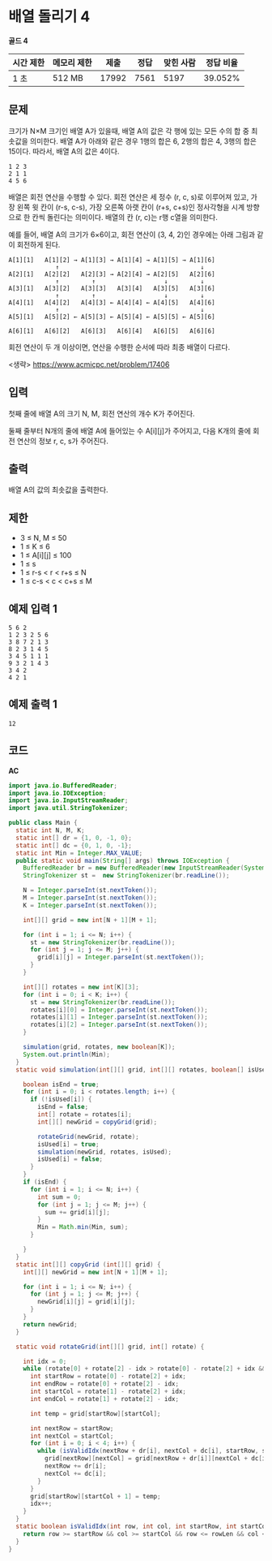# 배열 돌리기 4

**골드 4**

|시간 제한	|메모리 제한	|제출|	정답	|맞힌 사람	|정답 비율|
|---|---|---|---|---|---|
|1 초|	512 MB	|17992|	7561|	5197	|39.052%|

## 문제 

크기가 N×M 크기인 배열 A가 있을때, 배열 A의 값은 각 행에 있는 모든 수의 합 중 최솟값을 의미한다. 배열 A가 아래와 같은 경우 1행의 합은 6, 2행의 합은 4, 3행의 합은 15이다. 따라서, 배열 A의 값은 4이다.

```
1 2 3
2 1 1
4 5 6
```

배열은 회전 연산을 수행할 수 있다. 회전 연산은 세 정수 (r, c, s)로 이루어져 있고, 가장 왼쪽 윗 칸이 (r-s, c-s), 가장 오른쪽 아랫 칸이 (r+s, c+s)인 정사각형을 시계 방향으로 한 칸씩 돌린다는 의미이다. 배열의 칸 (r, c)는 r행 c열을 의미한다.

예를 들어, 배열 A의 크기가 6×6이고, 회전 연산이 (3, 4, 2)인 경우에는 아래 그림과 같이 회전하게 된다.

```
A[1][1]   A[1][2] → A[1][3] → A[1][4] → A[1][5] → A[1][6]
             ↑                                       ↓
A[2][1]   A[2][2]   A[2][3] → A[2][4] → A[2][5]   A[2][6]
             ↑         ↑                   ↓         ↓
A[3][1]   A[3][2]   A[3][3]   A[3][4]   A[3][5]   A[3][6]
             ↑         ↑                   ↓         ↓
A[4][1]   A[4][2]   A[4][3] ← A[4][4] ← A[4][5]   A[4][6]
             ↑                                       ↓
A[5][1]   A[5][2] ← A[5][3] ← A[5][4] ← A[5][5] ← A[5][6]

A[6][1]   A[6][2]   A[6][3]   A[6][4]   A[6][5]   A[6][6]
```

회전 연산이 두 개 이상이면, 연산을 수행한 순서에 따라 최종 배열이 다르다.

<생략>
https://www.acmicpc.net/problem/17406

## 입력 

첫째 줄에 배열 A의 크기 N, M, 회전 연산의 개수 K가 주어진다.

둘째 줄부터 N개의 줄에 배열 A에 들어있는 수 A[i][j]가 주어지고, 다음 K개의 줄에 회전 연산의 정보 r, c, s가 주어진다.

## 출력 

배열 A의 값의 최솟값을 출력한다.

## 제한 

- 3 ≤ N, M ≤ 50
- 1 ≤ K ≤ 6
- 1 ≤ A[i][j] ≤ 100
- 1 ≤ s
- 1 ≤ r-s < r < r+s ≤ N
- 1 ≤ c-s < c < c+s ≤ M

## 예제 입력 1

```
5 6 2
1 2 3 2 5 6
3 8 7 2 1 3
8 2 3 1 4 5
3 4 5 1 1 1
9 3 2 1 4 3
3 4 2
4 2 1
```

## 예제 출력 1

```
12
```

## 코드 

**AC**

```java
import java.io.BufferedReader;
import java.io.IOException;
import java.io.InputStreamReader;
import java.util.StringTokenizer;

public class Main {
  static int N, M, K;
  static int[] dr = {1, 0, -1, 0};
  static int[] dc = {0, 1, 0, -1};
  static int Min = Integer.MAX_VALUE;
  public static void main(String[] args) throws IOException {
    BufferedReader br = new BufferedReader(new InputStreamReader(System.in));
    StringTokenizer st =  new StringTokenizer(br.readLine());

    N = Integer.parseInt(st.nextToken());
    M = Integer.parseInt(st.nextToken());
    K = Integer.parseInt(st.nextToken());

    int[][] grid = new int[N + 1][M + 1];

    for (int i = 1; i <= N; i++) {
      st = new StringTokenizer(br.readLine());
      for (int j = 1; j <= M; j++) {
        grid[i][j] = Integer.parseInt(st.nextToken());
      }
    }

    int[][] rotates = new int[K][3];
    for (int i = 0; i < K; i++) {
      st = new StringTokenizer(br.readLine());
      rotates[i][0] = Integer.parseInt(st.nextToken());
      rotates[i][1] = Integer.parseInt(st.nextToken());
      rotates[i][2] = Integer.parseInt(st.nextToken());
    }

    simulation(grid, rotates, new boolean[K]);
    System.out.println(Min);
  }
  static void simulation(int[][] grid, int[][] rotates, boolean[] isUsed) {

    boolean isEnd = true;
    for (int i = 0; i < rotates.length; i++) {
      if (!isUsed[i]) {
        isEnd = false;
        int[] rotate = rotates[i];
        int[][] newGrid = copyGrid(grid);

        rotateGrid(newGrid, rotate);
        isUsed[i] = true;
        simulation(newGrid, rotates, isUsed);
        isUsed[i] = false;
      }
    }
    if (isEnd) {
      for (int i = 1; i <= N; i++) {
        int sum = 0;
        for (int j = 1; j <= M; j++) {
          sum += grid[i][j];
        }
        Min = Math.min(Min, sum);
      }

    }
  }
  static int[][] copyGrid (int[][] grid) {
    int[][] newGrid = new int[N + 1][M + 1];

    for (int i = 1; i <= N; i++) {
      for (int j = 1; j <= M; j++) {
        newGrid[i][j] = grid[i][j];
      }
    }
    return newGrid;
  }

  static void rotateGrid(int[][] grid, int[] rotate) {

    int idx = 0;
    while (rotate[0] + rotate[2] - idx > rotate[0] - rotate[2] + idx && rotate[1] + rotate[2] - idx > rotate[1] - rotate[2] + idx) {
      int startRow = rotate[0] - rotate[2] + idx;
      int endRow = rotate[0] + rotate[2] - idx;
      int startCol = rotate[1] - rotate[2] + idx;
      int endCol = rotate[1] + rotate[2] - idx;

      int temp = grid[startRow][startCol];

      int nextRow = startRow;
      int nextCol = startCol;
      for (int i = 0; i < 4; i++) {
        while (isValidIdx(nextRow + dr[i], nextCol + dc[i], startRow, startCol, endRow, endCol)) {
          grid[nextRow][nextCol] = grid[nextRow + dr[i]][nextCol + dc[i]];
          nextRow += dr[i];
          nextCol += dc[i];
        }
      }
      grid[startRow][startCol + 1] = temp;
      idx++;
    }
  }
  static boolean isValidIdx(int row, int col, int startRow, int startCol, int rowLen, int colLen) {
    return row >= startRow && col >= startCol && row <= rowLen && col <= colLen;
  }
}
```